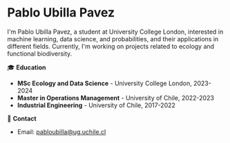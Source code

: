 # Pablo Ubilla Pavez


I'm Pablo Ubilla Pavez, a student at University College London, interested in machine learning, data science, and probabilities, and their applications in different fields. Currently, I'm working on projects related to ecology and functional biodiversity.


🎓 **Education**
- **MSc Ecology and Data Science** - University College London, 2023-2024
- **Master in Operations Management** - University of Chile, 2022-2023
- **Industrial Engineering** - University of Chile, 2017-2022

📧 **Contact**
- Email: [pabloubilla@ug.uchile.cl](mailto:pabloubilla@ug.uchile.cl)

<!--
**pabloubilla/pabloubilla** is a ✨ _special_ ✨ repository because its `README.md` (this file) appears on your GitHub profile.

Here are some ideas to get you started:

- 🔭 I’m currently working on ...
- 🌱 I’m currently learning ...
- 👯 I’m looking to collaborate on ...
- 🤔 I’m looking for help with ...
- 💬 Ask me about ...
- 📫 How to reach me: ...
- 😄 Pronouns: ...
- ⚡ Fun fact: ...
-->
